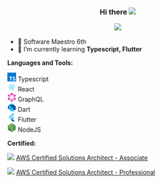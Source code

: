 <div align="center">
  <h3>Hi there <img src="https://user-images.githubusercontent.com/7090906/89491598-94fab980-d7ea-11ea-8058-b30f74466a2e.gif" height="24" /></h3>  
  <div>
    <a href="https://hits.seeyoufarm.com"/><img src="https://hits.seeyoufarm.com/api/count/incr/badge.svg?url=https%3A%2F%2Fgithub.com%2Fbeygee%2Fhit-counter"/></a>
  </div>
</div>

- 🦉 Software Maestro 6th
- 🌱 I’m currently learning **Typescript, Flutter**


**Languages and Tools:**  

<code><img height="20" src="https://raw.githubusercontent.com/github/explore/80688e429a7d4ef2fca1e82350fe8e3517d3494d/topics/typescript/typescript.png"></code> 
<span>Typescript</span>
<br/>
<code><img height="20" src="https://raw.githubusercontent.com/github/explore/80688e429a7d4ef2fca1e82350fe8e3517d3494d/topics/react/react.png"></code>
<span>React</span>
<br/>
<code><img height="20" src="https://raw.githubusercontent.com/github/explore/5c058a388828bb5fde0bcafd4bc867b5bb3f26f3/topics/graphql/graphql.png"></code>
<span>GraphQL</span>
<br/>
<code><img height="20" src="https://raw.githubusercontent.com/github/explore/80688e429a7d4ef2fca1e82350fe8e3517d3494d/topics/dart/dart.png"></code>
<span>Dart</span>
<br/>
<code><img height="20" src="https://raw.githubusercontent.com/github/explore/cebd63002168a05a6a642f309227eefeccd92950/topics/flutter/flutter.png"></code>
<span>Flutter</span>
<br/>
<code><img height="20" src="https://raw.githubusercontent.com/github/explore/80688e429a7d4ef2fca1e82350fe8e3517d3494d/topics/nodejs/nodejs.png"></code> 
<span>NodeJS</span>
<br/>


**Certified:**

<code><img height="20" src="https://images.credly.com/size/340x340/images/0e284c3f-5164-4b21-8660-0d84737941bc/image.png"></code> <a href="https://www.credly.com/badges/058d55a8-7319-4f00-93a4-4b5e47412e69" target="_blank">AWS Certified Solutions Architect - Associate</a>

<code><img height="20" src="https://images.credly.com/size/680x680/images/2d84e428-9078-49b6-a804-13c15383d0de/image.png"></code> <a href="https://www.credly.com/badges/058d55a8-7319-4f00-93a4-4b5e47412e69" target="_blank">AWS Certified Solutions Architect - Professional</a>

